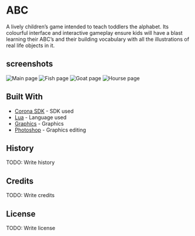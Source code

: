 
# ABC
A lively children’s game intended to teach toddlers the alphabet. Its colourful interface and interactive gameplay ensure kids will have a blast learning their ABC’s and their building vocabulary with all the illustrations of real life objects in it.

## screenshots
![Main page](https://lh3.googleusercontent.com/UDaI4RjKsEKK5Hkibpguh8i2tfvcPat1eCS_fltQpjBNd0eSeE1YpZG7XbYnGq6ARA=h300-rw   "Title Page") ![Fish page](https://lh3.googleusercontent.com/1WzMJyr3Yj61LWFymyYFn1SGvZFD7qDR8sLvtpqKNV9oCtos4nsB6wAuM1Gbbvn7CAM=h300-rw "F button click") ![Goat page](https://lh3.googleusercontent.com/GSaUevsQA4U94eK0fiOI-KhmyQDE21MfSJL8SlBULfqgbI7-maW1o5jq_A3Y7DCpRA=h300-rw "G button click") ![Hourse page](https://lh3.googleusercontent.com/B_XE72Hn-0mQ_ZfDlzeZZaxyTR1-18c-F_knoKa6hMzHVJgDMFHy0bN-fOhqM9MZxQ=h300-rw "H button click") 

## Built With

* [Corona SDK](https://coronalabs.com/) - SDK used 
* [Lua](https://www.lua.org/) - Language used
* [Graphics](http://kenney.nl/assets/letter-tiles) - Graphics
* [Photoshop](http://www.adobe.com/products/photoshop.html) - Graphics editing

## History
TODO: Write history
## Credits
TODO: Write credits
## License
TODO: Write license
